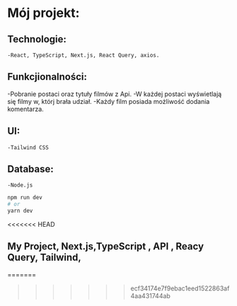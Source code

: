 # Mój projekt:

## Technologie:
	-React, TypeScript, Next.js, React Query, axios.
## Funkcjionalności: 
-Pobranie postaci oraz tytuły filmów z Api.
-W każdej postaci wyświetlają się filmy w, którj brała udział.
-Każdy film posiada możliwość dodania komentarza.
## UI: 
	-Tailwind CSS
## Database: 
	-Node.js

```bash
npm run dev
# or
yarn dev
```
<<<<<<< HEAD

## My Project, Next.js,TypeScript , API , Reacy Query, Tailwind,
=======
>>>>>>> ecf34174e7f9ebac1eed1522863af4aa431744ab
